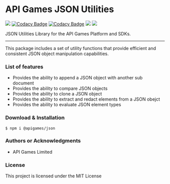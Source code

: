 API Games JSON Utilities
========================

![](https://img.shields.io/badge/build-passing-brightgreen)
[![Codacy Badge](https://app.codacy.com/project/badge/Grade/6aba1020060a467899666e3f1884d37f)](https://www.codacy.com/gh/apigames-public/json/dashboard?utm_source=github.com&amp;utm_medium=referral&amp;utm_content=apigames-public/json&amp;utm_campaign=Badge_Grade)
[![Codacy Badge](https://app.codacy.com/project/badge/Coverage/6aba1020060a467899666e3f1884d37f)](https://www.codacy.com/gh/apigames-public/json/dashboard?utm_source=github.com&utm_medium=referral&utm_content=apigames-public/json&utm_campaign=Badge_Coverage)
![](https://img.shields.io/npm/v/@apigames/json)
![](https://img.shields.io/badge/license-MIT-blue)

JSON Utilities Library for the API Games Platform and SDKs.

* * *

This package includes a set of utility functions that provide efficient and consistent JSON object manipulation capabilities.

### List of features

*   Provides the ability to append a JSON object with another sub document
*   Provides the ability to compare JSON objects
*   Provides the ability to clone a JSON object
*   Provides the ability to extract and redact elements from a JSON obejct
*   Provides the ability to evaluate JSON element types

### Download & Installation

```shell 
$ npm i @apigames/json 
```

### Authors or Acknowledgments

*   API Games Limited

### License

This project is licensed under the MIT License
